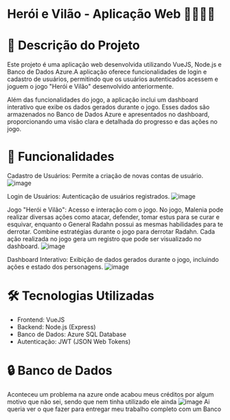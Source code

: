 # Herói e Vilão - Aplicação Web 🦸‍♂️🦹‍♂️

# 📜 Descrição do Projeto

Este projeto é uma aplicação web desenvolvida utilizando VueJS, Node.js e Banco de Dados Azure.A aplicação oferece funcionalidades de login
e cadastro de usuários, permitindo que os usuários autenticados acessem e joguem o jogo "Herói e Vilão" desenvolvido anteriormente.

Além das funcionalidades do jogo, a aplicação inclui um dashboard interativo que exibe os dados gerados durante o jogo. Esses dados são
armazenados no Banco de Dados Azure e apresentados no dashboard, proporcionando uma visão clara e detalhada do progresso e das ações no jogo.

# 🚀 Funcionalidades

Cadastro de Usuários: Permite a criação de novas contas de usuário.
![image](https://github.com/ITzspi/aplicacao-web/assets/141787351/a80d423b-2aa9-4539-be73-597e5c686594)

Login de Usuários: Autenticação de usuários registrados.
![image](https://github.com/ITzspi/aplicacao-web/assets/141787351/8085930b-ff0b-4632-81c1-abd9047cf199)

Jogo "Herói e Vilão": Acesso e interação com o jogo.
No jogo, Malenia pode realizar diversas ações como atacar, defender, tomar estus para se curar e esquivar, enquanto o General Radahn possui
as mesmas habilidades para te derrotar.
Combine estratégias durante o jogo para derrotar Radahn.
Cada ação realizada no jogo gera um registro que pode ser visualizado no dashboard.
![image](https://github.com/ITzspi/aplicacao-web/assets/141787351/2822c4db-b8fe-4583-97a1-60c50f909678)

Dashboard Interativo: Exibição de dados gerados durante o jogo, incluindo ações e estado dos personagens.
![image](https://github.com/ITzspi/aplicacao-web/assets/141787351/8656621f-836b-4ac3-9ecd-37b4b91c0c0b)

# 🛠️ Tecnologias Utilizadas

- Frontend: VueJS
- Backend: Node.js (Express)
- Banco de Dados: Azure SQL Database
- Autenticação: JWT (JSON Web Tokens)

# 🔒 Banco de Dados

Aconteceu um problema na azure onde acabou meus créditos por algum motivo que não sei, sendo que nem tinha utilizado ele ainda
![image](https://github.com/ITzspi/aplicacao-web/assets/141787351/908df10f-583e-40c8-ae4f-a43e569d9f34)
Ai queria ver o que fazer para entregar meu trabalho completo com um Banco


